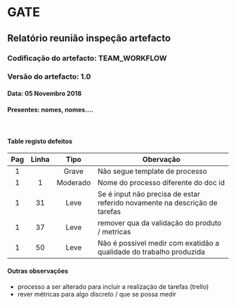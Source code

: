 # GATE
## Relatório reunião inspeção artefacto
### Codificação do artefacto: TEAM_WORKFLOW
### Versão do artefacto: 1.0
#### Data: 05 Novembro 2018
#### Presentes: nomes, nomes....

</br>

#### Table registo defeitos
|Pag|Linha|Tipo|Obervação
|:---:|:---:|:---:|---
|1||Grave|Não segue template de processo
|1|1|Moderado|Nome do processo diferente do doc id
|1|31|Leve|Se é input não precisa de estar referido novamente na descrição de tarefas
|1|37|Leve|remover qua da validação do produto / metricas
|1|50|Leve|Não é possivel medir com exatidão a qualidade do trabalho produzida


#### Outras observações
- processo a ser alterado para incluir a realização de tarefas (trello)
- rever métricas para algo discreto / que se possa medir
